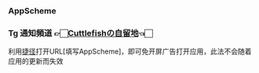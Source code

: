 ### AppScheme
### Tg 通知頻道 👉🏻[Cuttlefishの自留地](https://t.me/ddgksf2021)👈🏻  
利用[捷径](https://t.me/ddgksf2021/6454)打开URL[填写AppScheme]，即可免开屏广告打开应用，此法不会随着应用的更新而失效
